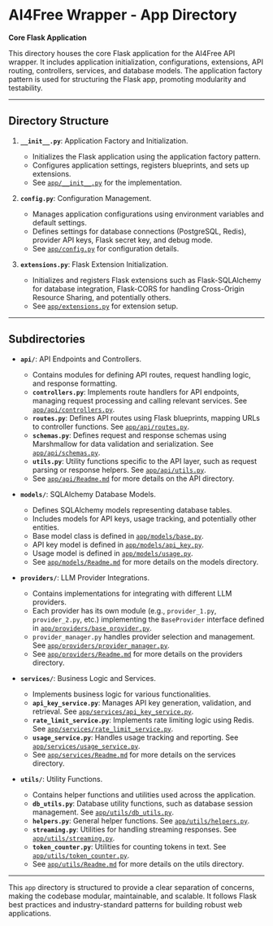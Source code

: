 # AI4Free Wrapper - App Directory

**Core Flask Application**

This directory houses the core Flask application for the AI4Free API wrapper. It includes application initialization, configurations, extensions, API routing, controllers, services, and database models. The application factory pattern is used for structuring the Flask app, promoting modularity and testability.

---

## Directory Structure

1. **`__init__.py`**: Application Factory and Initialization.
   - Initializes the Flask application using the application factory pattern.
   - Configures application settings, registers blueprints, and sets up extensions.
   - See [`app/__init__.py`](./__init__.py) for the implementation.

2. **`config.py`**: Configuration Management.
   - Manages application configurations using environment variables and default settings.
   - Defines settings for database connections (PostgreSQL, Redis), provider API keys, Flask secret key, and debug mode.
   - See [`app/config.py`](./config.py) for configuration details.

3. **`extensions.py`**: Flask Extension Initialization.
   - Initializes and registers Flask extensions such as Flask-SQLAlchemy for database integration, Flask-CORS for handling Cross-Origin Resource Sharing, and potentially others.
   - See [`app/extensions.py`](./extensions.py) for extension setup.

---

## Subdirectories

- **`api/`**: API Endpoints and Controllers.
   - Contains modules for defining API routes, request handling logic, and response formatting.
   - **`controllers.py`**: Implements route handlers for API endpoints, managing request processing and calling relevant services. See [`app/api/controllers.py`](./api/controllers.py).
   - **`routes.py`**: Defines API routes using Flask blueprints, mapping URLs to controller functions. See [`app/api/routes.py`](./api/routes.py).
   - **`schemas.py`**: Defines request and response schemas using Marshmallow for data validation and serialization. See [`app/api/schemas.py`](./api/schemas.py).
   - **`utils.py`**: Utility functions specific to the API layer, such as request parsing or response helpers. See [`app/api/utils.py`](./api/utils.py).
   - See [`app/api/Readme.md`](./api/Readme.md) for more details on the API directory.

- **`models/`**: SQLAlchemy Database Models.
   - Defines SQLAlchemy models representing database tables.
   - Includes models for API keys, usage tracking, and potentially other entities.
   - Base model class is defined in [`app/models/base.py`](./models/base.py).
   - API key model is defined in [`app/models/api_key.py`](./models/api_key.py).
   - Usage model is defined in [`app/models/usage.py`](./models/usage.py).
   - See [`app/models/Readme.md`](./models/Readme.md) for more details on the models directory.

- **`providers/`**: LLM Provider Integrations.
   - Contains implementations for integrating with different LLM providers.
   - Each provider has its own module (e.g., `provider_1.py`, `provider_2.py`, etc.) implementing the `BaseProvider` interface defined in [`app/providers/base_provider.py`](./providers/base_provider.py).
   - `provider_manager.py` handles provider selection and management. See [`app/providers/provider_manager.py`](./providers/provider_manager.py).
   - See [`app/providers/Readme.md`](./providers/Readme.md) for more details on the providers directory.

- **`services/`**: Business Logic and Services.
   - Implements business logic for various functionalities.
   - **`api_key_service.py`**: Manages API key generation, validation, and retrieval. See [`app/services/api_key_service.py`](./services/api_key_service.py).
   - **`rate_limit_service.py`**: Implements rate limiting logic using Redis. See [`app/services/rate_limit_service.py`](./services/rate_limit_service.py).
   - **`usage_service.py`**: Handles usage tracking and reporting. See [`app/services/usage_service.py`](./services/usage_service.py).
   - See [`app/services/Readme.md`](./services/Readme.md) for more details on the services directory.

- **`utils/`**: Utility Functions.
   - Contains helper functions and utilities used across the application.
   - **`db_utils.py`**: Database utility functions, such as database session management. See [`app/utils/db_utils.py`](./utils/db_utils.py).
   - **`helpers.py`**: General helper functions. See [`app/utils/helpers.py`](./utils/helpers.py).
   - **`streaming.py`**: Utilities for handling streaming responses. See [`app/utils/streaming.py`](./utils/streaming.py).
   - **`token_counter.py`**: Utilities for counting tokens in text. See [`app/utils/token_counter.py`](./utils/token_counter.py).
   - See [`app/utils/Readme.md`](./utils/Readme.md) for more details on the utils directory.

---

This `app` directory is structured to provide a clear separation of concerns, making the codebase modular, maintainable, and scalable. It follows Flask best practices and industry-standard patterns for building robust web applications.
